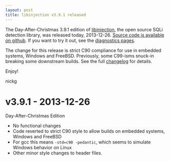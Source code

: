 ```yaml
---
layout: post
title: libinjection v3.9.1 released
---
```


The Day-After-Christmas 3.9.1 edition of [libinjection](https://libinjection.client9.com/), the open source SQLi detection library, was released today, 2013-12-26. [Source code is available on github](https://github.com/client9/libinjection/). If you want to try it out, see the [diagnostics pages](https://libinjection.client9.com/diagnostics).

The change for this release is strict C90 compliance for use in embedded systems, Windows and FreeBSD.   Previously, some C99-isms snuck-in breaking some downstream builds.  See the full [changelog](https://github.com/client9/libinjection/blob/master/CHANGELOG.md) for details.

Enjoy!

nickg


# v3.9.1 - 2013-12-26

Day-After-Christmas Edition

* No functional changes
* Code reverted to strict C90 style to allow builds on embedded systems, Windows and FreeBSD
* For gcc this means `-std=c90 -pedantic`, which seems to simulate Windows behavior on Linux
* Other minor style changes to header files.

